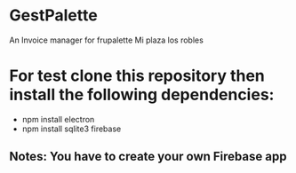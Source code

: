 # GestPalette
An Invoice manager for frupalette Mi plaza los robles


# For test clone this repository then install the following dependencies:
- npm install electron
- npm install sqlite3 firebase

## Notes: You have to create your own Firebase app 
